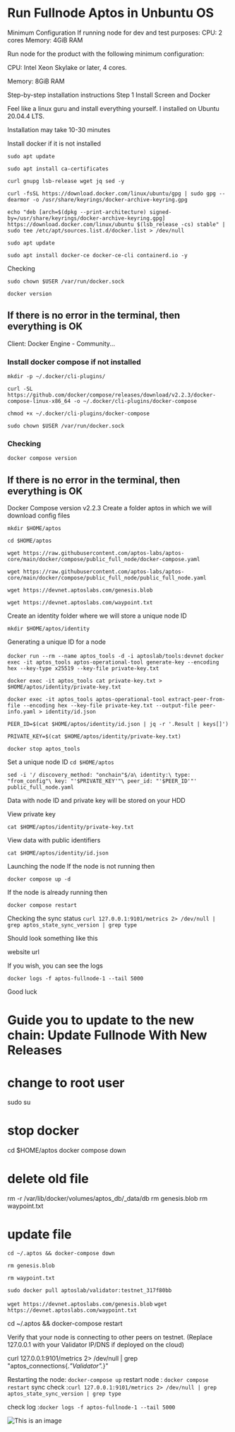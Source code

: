 # Run Fullnode Aptos in Unbuntu OS

Minimum Configuration If running node for dev and test purposes:
CPU: 2 cores Memory: 4GiB RAM

Run node for the product with the following minimum configuration:

CPU: Intel Xeon Skylake or later, 4 cores.

Memory: 8GiB RAM

Step-by-step installation instructions Step 1 Install Screen and Docker

Feel like a linux guru and install everything yourself. I installed on Ubuntu 20.04.4 LTS.

Installation may take 10-30 minutes

Install docker if it is not installed

`sudo apt update`

`sudo apt install ca-certificates`

`curl gnupg lsb-release wget jq sed -y`

`curl -fsSL https://download.docker.com/linux/ubuntu/gpg | sudo gpg --dearmor -o /usr/share/keyrings/docker-archive-keyring.gpg`

`echo "deb [arch=$(dpkg --print-architecture) signed-by=/usr/share/keyrings/docker-archive-keyring.gpg] https://download.docker.com/linux/ubuntu $(lsb_release -cs) stable" | sudo tee /etc/apt/sources.list.d/docker.list > /dev/null`

`sudo apt update`


`sudo apt install docker-ce docker-ce-cli containerd.io -y`

Checking

`sudo chown $USER /var/run/docker.sock`

`docker version`

## If there is no error in the terminal, then everything is OK
Client: Docker Engine - Community...
### Install docker compose if not installed
`mkdir -p ~/.docker/cli-plugins/`

`curl -SL https://github.com/docker/compose/releases/download/v2.2.3/docker-compose-linux-x86_64 -o ~/.docker/cli-plugins/docker-compose`

`chmod +x ~/.docker/cli-plugins/docker-compose`

`sudo chown $USER /var/run/docker.sock`

### Checking

`docker compose version`

## If there is no error in the terminal, then everything is OK
Docker Compose version v2.2.3
Create a folder aptos in which we will download config files

`mkdir $HOME/aptos`

`cd $HOME/aptos`

`wget https://raw.githubusercontent.com/aptos-labs/aptos-core/main/docker/compose/public_full_node/docker-compose.yaml`

`wget https://raw.githubusercontent.com/aptos-labs/aptos-core/main/docker/compose/public_full_node/public_full_node.yaml`

`wget https://devnet.aptoslabs.com/genesis.blob`

`wget https://devnet.aptoslabs.com/waypoint.txt`

Create an identity folder where we will store a unique node ID

`mkdir $HOME/aptos/identity`

Generating a unique ID for a node

`docker run --rm --name aptos_tools -d -i aptoslab/tools:devnet`
`docker exec -it aptos_tools aptos-operational-tool generate-key --encoding hex --key-type x25519 --key-file private-key.txt`

`docker exec -it aptos_tools cat private-key.txt > $HOME/aptos/identity/private-key.txt`

`docker exec -it aptos_tools aptos-operational-tool extract-peer-from-file --encoding hex --key-file private-key.txt --output-file peer-info.yaml > identity/id.json`



`PEER_ID=$(cat $HOME/aptos/identity/id.json | jq -r '.Result | keys[]')`

`PRIVATE_KEY=$(cat $HOME/aptos/identity/private-key.txt)`

`docker stop aptos_tools`

Set a unique node ID
`cd $HOME/aptos`

`sed -i '/ discovery_method: "onchain"$/a\
      identity:\
          type: "from_config"\
          key: "'$PRIVATE_KEY'"\
          peer_id: "'$PEER_ID'"' public_full_node.yaml`

Data with node ID and private key will be stored on your HDD

View private key

`cat $HOME/aptos/identity/private-key.txt`

View data with public identifiers

`cat $HOME/aptos/identity/id.json`

Launching the node
If the node is not running then

`docker compose up -d`

If the node is already running then

`docker compose restart`

Checking the sync status
`curl 127.0.0.1:9101/metrics 2> /dev/null | grep aptos_state_sync_version | grep type`

Should look something like this

website url

If you wish, you can see the logs

`docker logs -f aptos-fullnode-1 --tail 5000`

Good luck

# Guide you to update to the new chain: Update Fullnode With New Releases

# change to root user
sudo su

# stop docker
cd $HOME/aptos
docker compose down

# delete old file
rm -r /var/lib/docker/volumes/aptos_db/_data/db
rm genesis.blob
rm waypoint.txt

# update file
`cd ~/.aptos && docker-compose down`

`rm genesis.blob`

`rm waypoint.txt`

`sudo docker pull aptoslab/validator:testnet_317f80bb`

`wget https://devnet.aptoslabs.com/genesis.blob`
`wget https://devnet.aptoslabs.com/waypoint.txt`

cd ~/.aptos && docker-compose restart

Verify that your node is connecting to other peers on testnet. (Replace 127.0.0.1 with your Validator IP/DNS if deployed on the cloud)

curl 127.0.0.1:9101/metrics 2> /dev/null | grep "aptos_connections{.*\"Validator\".*}"

Restarting the node: `docker-compose up`
restart node : `docker compose restart`
sync check :`curl 127.0.0.1:9101/metrics 2> /dev/null | grep aptos_state_sync_version | grep type`

check log :`docker logs -f aptos-fullnode-1 --tail 5000`

![This is an image](https://scontent.fsgn2-4.fna.fbcdn.net/v/t1.15752-9/275563754_5008618015889184_2033242216791790752_n.png?_nc_cat=109&ccb=1-5&_nc_sid=ae9488&_nc_ohc=fvZBWJAI7-YAX997Dgy&_nc_ht=scontent.fsgn2-4.fna&oh=03_AVIzHxdok7qdkjxJTWkR1foGz0fmKdBX5Nes_T98QXU1Dg&oe=626A4EFD)


